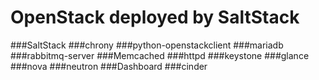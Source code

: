 # OpenStack deployed by SaltStack

###SaltStack
###chrony
###python-openstackclient
###mariadb
###rabbitmq-server
###Memcached
###httpd
###keystone
###glance
###nova
###neutron
###Dashboard
###cinder
